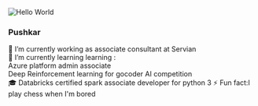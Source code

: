 ![Hello World](https://media.giphy.com/media/h408T6Y5GfmXBKW62l/giphy.gif)
### Pushkar
🔭 I’m currently working as associate consultant at Servian  
🌱 I’m currently learning learning :  
    Azure platform admin associate  
    Deep Reinforcement learning for gocoder AI competition  
🎓 Databricks certified spark associate developer for python 3
⚡ Fun fact:I play chess when I'm bored
<!--
**dejokz/dejokz** is a ✨ _special_ ✨ repository because its `README.md` (this file) appears on your GitHub profile.

Here are some ideas to get you started:

- 🔭 I’m currently working on ...
- 🌱 I’m currently learning ...
- 👯 I’m looking to collaborate on ...
- 🤔 I’m looking for help with ...
- 💬 Ask me about ...
- 📫 How to reach me: ...
- 😄 Pronouns: ...
- ⚡ Fun fact: ...
-->




